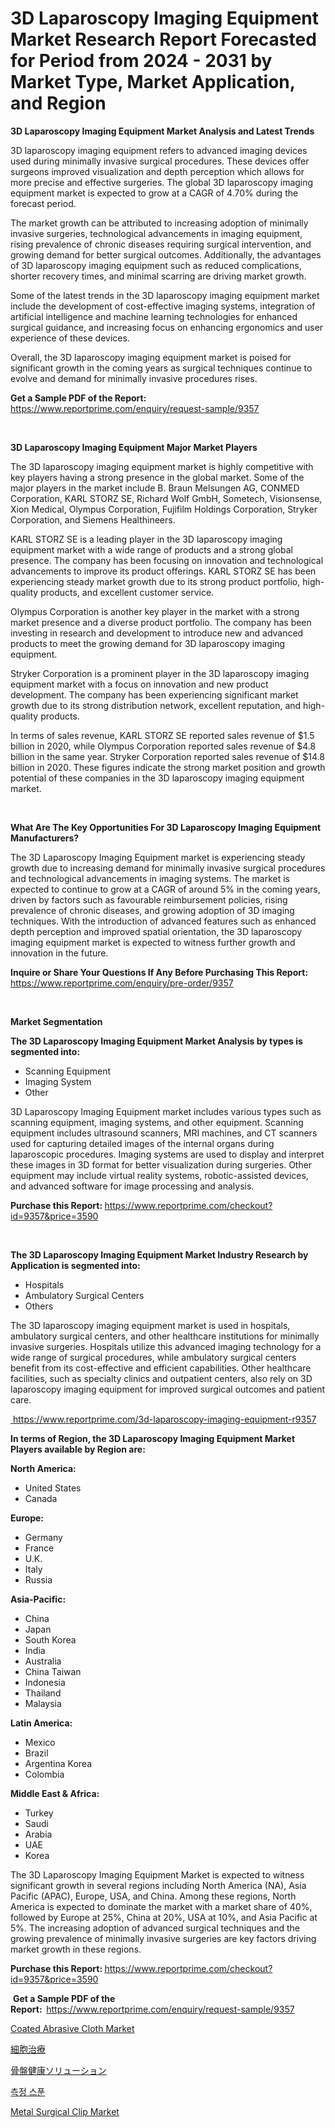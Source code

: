 <p><h1>3D Laparoscopy Imaging Equipment Market Research Report Forecasted for Period from 2024 -  2031 by Market Type, Market Application, and Region</h1></p><p><strong>3D Laparoscopy Imaging Equipment Market Analysis and Latest Trends</strong></p>
<p><p>3D laparoscopy imaging equipment refers to advanced imaging devices used during minimally invasive surgical procedures. These devices offer surgeons improved visualization and depth perception which allows for more precise and effective surgeries. The global 3D laparoscopy imaging equipment market is expected to grow at a CAGR of 4.70% during the forecast period.</p><p>The market growth can be attributed to increasing adoption of minimally invasive surgeries, technological advancements in imaging equipment, rising prevalence of chronic diseases requiring surgical intervention, and growing demand for better surgical outcomes. Additionally, the advantages of 3D laparoscopy imaging equipment such as reduced complications, shorter recovery times, and minimal scarring are driving market growth.</p><p>Some of the latest trends in the 3D laparoscopy imaging equipment market include the development of cost-effective imaging systems, integration of artificial intelligence and machine learning technologies for enhanced surgical guidance, and increasing focus on enhancing ergonomics and user experience of these devices.</p><p>Overall, the 3D laparoscopy imaging equipment market is poised for significant growth in the coming years as surgical techniques continue to evolve and demand for minimally invasive procedures rises.</p></p>
<p><strong>Get a Sample PDF of the Report:&nbsp;</strong> <a href="https://www.reportprime.com/enquiry/request-sample/9357">https://www.reportprime.com/enquiry/request-sample/9357</a></p>
<p>&nbsp;</p>
<p><strong>3D Laparoscopy Imaging Equipment Major Market Players</strong></p>
<p><p>The 3D laparoscopy imaging equipment market is highly competitive with key players having a strong presence in the global market. Some of the major players in the market include B. Braun Melsungen AG, CONMED Corporation, KARL STORZ SE, Richard Wolf GmbH, Sometech, Visionsense, Xion Medical, Olympus Corporation, Fujifilm Holdings Corporation, Stryker Corporation, and Siemens Healthineers.</p><p>KARL STORZ SE is a leading player in the 3D laparoscopy imaging equipment market with a wide range of products and a strong global presence. The company has been focusing on innovation and technological advancements to improve its product offerings. KARL STORZ SE has been experiencing steady market growth due to its strong product portfolio, high-quality products, and excellent customer service.</p><p>Olympus Corporation is another key player in the market with a strong market presence and a diverse product portfolio. The company has been investing in research and development to introduce new and advanced products to meet the growing demand for 3D laparoscopy imaging equipment.</p><p>Stryker Corporation is a prominent player in the 3D laparoscopy imaging equipment market with a focus on innovation and new product development. The company has been experiencing significant market growth due to its strong distribution network, excellent reputation, and high-quality products.</p><p>In terms of sales revenue, KARL STORZ SE reported sales revenue of $1.5 billion in 2020, while Olympus Corporation reported sales revenue of $4.8 billion in the same year. Stryker Corporation reported sales revenue of $14.8 billion in 2020. These figures indicate the strong market position and growth potential of these companies in the 3D laparoscopy imaging equipment market.</p></p>
<p>&nbsp;</p>
<p><strong>What Are The Key Opportunities For 3D Laparoscopy Imaging Equipment Manufacturers?</strong></p>
<p><p>The 3D Laparoscopy Imaging Equipment market is experiencing steady growth due to increasing demand for minimally invasive surgical procedures and technological advancements in imaging systems. The market is expected to continue to grow at a CAGR of around 5% in the coming years, driven by factors such as favourable reimbursement policies, rising prevalence of chronic diseases, and growing adoption of 3D imaging techniques. With the introduction of advanced features such as enhanced depth perception and improved spatial orientation, the 3D laparoscopy imaging equipment market is expected to witness further growth and innovation in the future.</p></p>
<p><strong>Inquire or Share Your Questions If Any Before Purchasing This Report:</strong> <a href="https://www.reportprime.com/enquiry/pre-order/9357">https://www.reportprime.com/enquiry/pre-order/9357</a></p>
<p>&nbsp;</p>
<p><strong>Market Segmentation</strong></p>
<p><strong>The 3D Laparoscopy Imaging Equipment Market Analysis by types is segmented into:</strong></p>
<p><ul><li>Scanning Equipment</li><li>Imaging System</li><li>Other</li></ul></p>
<p><p>3D Laparoscopy Imaging Equipment market includes various types such as scanning equipment, imaging systems, and other equipment. Scanning equipment includes ultrasound scanners, MRI machines, and CT scanners used for capturing detailed images of the internal organs during laparoscopic procedures. Imaging systems are used to display and interpret these images in 3D format for better visualization during surgeries. Other equipment may include virtual reality systems, robotic-assisted devices, and advanced software for image processing and analysis.</p></p>
<p><strong>Purchase this Report:&nbsp;</strong><a href="https://www.reportprime.com/checkout?id=9357&price=3590">https://www.reportprime.com/checkout?id=9357&price=3590</a></p>
<p>&nbsp;</p>
<p><strong>The 3D Laparoscopy Imaging Equipment Market Industry Research by Application is segmented into:</strong></p>
<p><ul><li>Hospitals</li><li>Ambulatory Surgical Centers</li><li>Others</li></ul></p>
<p><p>The 3D laparoscopy imaging equipment market is used in hospitals, ambulatory surgical centers, and other healthcare institutions for minimally invasive surgeries. Hospitals utilize this advanced imaging technology for a wide range of surgical procedures, while ambulatory surgical centers benefit from its cost-effective and efficient capabilities. Other healthcare facilities, such as specialty clinics and outpatient centers, also rely on 3D laparoscopy imaging equipment for improved surgical outcomes and patient care.</p></p>
<p><a href="https://www.reportprime.com/3d-laparoscopy-imaging-equipment-r9357">&nbsp;https://www.reportprime.com/3d-laparoscopy-imaging-equipment-r9357</a></p>
<p><strong>In terms of Region, the 3D Laparoscopy Imaging Equipment Market Players available by Region are:</strong></p>
<p>
    <p> <strong> North America: </strong>
        <ul>
            <li>United States</li>
            <li>Canada</li>
        </ul>
        </p> 
    <p> <strong> Europe: </strong>
        <ul>
            <li>Germany</li>
            <li>France</li>
            <li>U.K.</li>
            <li>Italy</li>
            <li>Russia</li>
        </ul>
        </p> 
    <p> <strong> Asia-Pacific: </strong>
        <ul>
            <li>China</li>
            <li>Japan</li>
            <li>South Korea</li>
            <li>India</li>
            <li>Australia</li>
            <li>China Taiwan</li>
            <li>Indonesia</li>
            <li>Thailand</li>
            <li>Malaysia</li>
        </ul>
        </p> 
    <p> <strong> Latin America: </strong>
        <ul>
            <li>Mexico</li>
            <li>Brazil</li>
            <li>Argentina Korea</li>
            <li>Colombia</li>
        </ul>
        </p> 
    <p> <strong> Middle East & Africa: </strong>
        <ul>
            <li>Turkey</li>
            <li>Saudi</li>
            <li>Arabia</li>
            <li>UAE</li>
            <li>Korea</li>
        </ul>
    </p>
    </p>
<p><p>The 3D Laparoscopy Imaging Equipment Market is expected to witness significant growth in several regions including North America (NA), Asia Pacific (APAC), Europe, USA, and China. Among these regions, North America is expected to dominate the market with a market share of 40%, followed by Europe at 25%, China at 20%, USA at 10%, and Asia Pacific at 5%. The increasing adoption of advanced surgical techniques and the growing prevalence of minimally invasive surgeries are key factors driving market growth in these regions.</p></p>
<p><strong>Purchase this Report: </strong><a href="https://www.reportprime.com/checkout?id=9357&price=3590">https://www.reportprime.com/checkout?id=9357&price=3590</a></p>
<p>&nbsp;<strong>Get a Sample PDF of the Report:&nbsp;&nbsp;</strong><a href="https://www.reportprime.com/enquiry/request-sample/9357">https://www.reportprime.com/enquiry/request-sample/9357</a></p>
<p><strong></strong></p>
<p><p><a href="https://issuu.com/reportprime-2/docs/coated-abrasive-cloth-market-size-2030.pptx">Coated Abrasive Cloth Market</a></p><p><a href="https://github.com/avbqbctihcbe2/Market-Research-Report-List-1/blob/main/898818023526.md">細胞治療</a></p><p><a href="https://github.com/luffiazaza/Market-Research-Report-List-1/blob/main/973965523527.md">骨盤健康ソリューション</a></p><p><a href="https://github.com/PhilToryphy7876567/Market-Research-Report-List-1/blob/main/570909921367.md">측정 스푼</a></p><p><a href="https://github.com/tamvrosiya/Market-Research-Report-List-3/blob/main/metal-surgical-clip-market.md">Metal Surgical Clip Market</a></p></p>